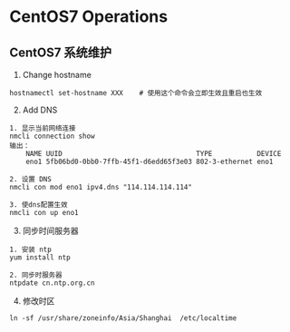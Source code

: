 # CentOS7 Operations
## CentOS7 系统维护

1. Change hostname  

```
hostnamectl set-hostname XXX    # 使用这个命令会立即生效且重启也生效
```

2. Add DNS

```
1. 显示当前网络连接
nmcli connection show
输出：
    NAME UUID                                 TYPE           DEVICE
    eno1 5fb06bd0-0bb0-7ffb-45f1-d6edd65f3e03 802-3-ethernet eno1

2. 设置 DNS
nmcli con mod eno1 ipv4.dns "114.114.114.114"

3. 使dns配置生效
nmcli con up eno1
```

3. 同步时间服务器

```
1. 安装 ntp
yum install ntp

2. 同步时服务器
ntpdate cn.ntp.org.cn
```

4. 修改时区
```
ln -sf /usr/share/zoneinfo/Asia/Shanghai  /etc/localtime
```
